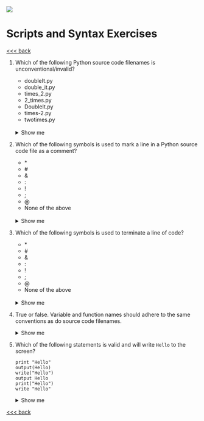 <img src="https://github.com/stayahead-training/shared/blob/master/stayahead.png" />

# Scripts and Syntax Exercises

[<<< back](README.md)

1. Which of the following Python source code filenames is unconventional/invalid?

    - <span>doubleIt.py</span>
    - <span>double_it.py</span>
    - <span>times_2.py</span>
    - <span>2_times.py</span>
    - <span>DoubleIt.py</span>
    - <span>times-2.py</span>
    - <span>twotimes.py</span><br /><br />

    <details>
    <summary>Show me</summary><br />
    <ul>
        <li>doubleIt.py (unconventional - contains capital letters)</li>
        <li>2_times.py (invalid - names must not begin with a digit)</li>
        <li>DoubleIt.py (unconventional - contains capital letters)</li>
        <li>times-2.py (invalid - contains hyphens)</li>
    </ul>
    </details>

2. Which of the following symbols is used to mark a line in a Python source code file as a comment?

    - <span>*</span>
    - <span>#</span>
    - &
    - :
    - !
    - ;
    - @
    - None of the above<br /><br />

    <details>
    <summary>Show me</summary><br />
    <ul>
        <li>#</li>
    </ul>
    </details>

3. Which of the following symbols is used to terminate a line of code?

    - <span>*</span>
    - <span>#</span>
    - &
    - :
    - !
    - ;
    - @
    - None of the above<br /><br />

    <details>
    <summary>Show me</summary><br />
    <i>None of the above - a line of code is terminated by the newline character</i>
    </details>

4. True or false. Variable and function names should adhere to the same conventions as do source code filenames.<details>
    <summary>Show me</summary>
    <i>True</i>
</details>

5. Which of the following statements is valid and will write `Hello` to the screen?

    ```
    print "Hello"
    output(Hello)
    write("Hello")
    output Hello
    print("Hello")
    write "Hello"
    ```

    <details>
    <summary>Show me</summary><br />

    ```
    print("Hello")
    ```
    </details>

[<<< back](README.md)